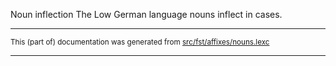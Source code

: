 Noun inflection
The Low German language nouns inflect in cases.

* * *

<small>This (part of) documentation was generated from [src/fst/affixes/nouns.lexc](https://github.com/giellalt/lang-nds/blob/main/src/fst/affixes/nouns.lexc)</small>

---


